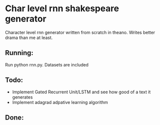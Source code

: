 # Char level rnn shakespeare generator
Character level rnn generator written from scratch in theano. Writes better drama than me at least.

## Running:
Run python rnn.py. Datasets are included

## Todo:
* Implement Gated Recurrent Unit/LSTM and see how good of a text it generates
* Implement adagrad adpative learning algorithm

## Done:
